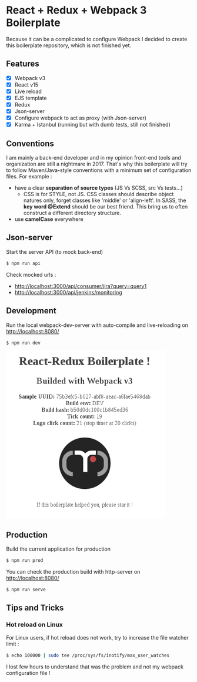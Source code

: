 # React + Redux + Webpack 3 Boilerplate

Because it can be a complicated to configure Webpack I decided to create this boilerplate repository, which is not finished yet.

## Features
- [x] Webpack v3
- [x] React v15
- [x] Live reload
- [X] EJS template
- [X] Redux
- [X] Json-server
- [X] Configure webpack to act as proxy (with Json-server)
- [X] Karma + Istanbul (running but with dumb tests, still not finished)

## Conventions
I am mainly a back-end developer and in my opinion front-end tools and organization are still a nightmare in 2017. That's why this boilerplate will try to follow Maven/Java-style conventions with a minimum set of configuration files. For example :
 - have a clear __separation of source types__ (JS Vs SCSS, src Vs tests...)
   - CSS is for STYLE, not JS. CSS classes should describe object natures only, forget classes like 'middle' or 'align-left'. In SASS, the __key word @Extend__ should be our best friend. This bring us to often construct a different directory structure.   
 - use __camelCase__ everywhere

## Json-server
Start the server API (to mock back-end)
```sh
$ npm run api
```
Check mocked urls :
 - [http://localhost:3000/api/consumer/jira?query=query1](http://localhost:3000/api/consumer/jira?query=query1)
 - [http://localhost:3000/api/jenkins/monitoring](http://localhost:3000/api/jenkins/monitoring)

## Development
Run the local webpack-dev-server with auto-compile and live-reloading on [http://localhost:8080/](http://localhost:8080/)
```sh
$ npm run dev
```

![Screenshot](/screenshot.png)


## Production
Build the current application for production
```sh
$ npm run prod
```
You can check the production build with http-server on [http://localhost:8080/](http://localhost:8080/)
```sh
$ npm run serve
```


## Tips and Tricks

### Hot reload on Linux
For Linux users, if hot reload does not work, try to increase the file watcher limit :
```sh
$ echo 100000 | sudo tee /proc/sys/fs/inotify/max_user_watches
```
I lost few hours to understand that was the problem and not my webpack configuration file !
